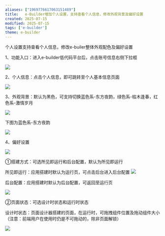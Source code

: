 ```yaml
---
aliases: ["1969776617063151489"]
title:   e-Builder增加个人设置，支持查看个人信息，修改外观背景及偏好设置 
created: 2025-07-15
modified: 2025-07-15
tags: ['e-builder']
theme: e-builder
---
```


个人设置支持查看个人信息，修改e-builer整体外观配色及偏好设置

1、功能入口：进入e-builder低代码平台后，点击账号信息右侧下拉框

![](https://myhelpdoc.oss-cn-heyuan.aliyuncs.com/mdimages/331b9210b1758e59718832b117b58638.jpg)

2、个人信息：点击个人信息，即可跳转至个人基本信息页面

![](https://myhelpdoc.oss-cn-heyuan.aliyuncs.com/mdimages/ba6378b50a88b8962d6c60609540e11d.jpg)

3、外观背景：默认为黑色，可支持切换蓝色系-东方夜韵，绿色系-枯木逢春，红色系-激情岁月

![](https://myhelpdoc.oss-cn-heyuan.aliyuncs.com/mdimages/ff1c7a0453180f501412837ea9832e5a.jpg)

下图为蓝色系-东方夜韵

![](https://myhelpdoc.oss-cn-heyuan.aliyuncs.com/mdimages/1575b65848a2919c4d0106fdf97e162b.jpg)

4、偏好设置

![](https://myhelpdoc.oss-cn-heyuan.aliyuncs.com/mdimages/b19608a9f6590462967a3864d7486f4d.jpg)

①搭建方式：可选所见即运行和后台配置，默认为所见即运行

所见即运行：应用搭建时默认为运行页，可点击后台进入后台配置 ![](https://myhelpdoc.oss-cn-heyuan.aliyuncs.com/mdimages/edcf7398af8915cc1521cc69fc0a90a2.jpg)

后台配置：应用搭建时默认为后台配置，可返回至运行页

![](https://myhelpdoc.oss-cn-heyuan.aliyuncs.com/mdimages/89db75a098ada16914f5d1b3f95c7cdc.jpg)

②页面状态：可选设计时状态和运行时状态

设计时状态：页面设计器搭建的页面，在运行时，可拖拽组件位置及拖动组件大小（注意：前端用户在使用时仍是不可拖动的，除非页面解锁）

![](https://myhelpdoc.oss-cn-heyuan.aliyuncs.com/mdimages/e593d914674a56854997789ad63bcf25.jpg)

